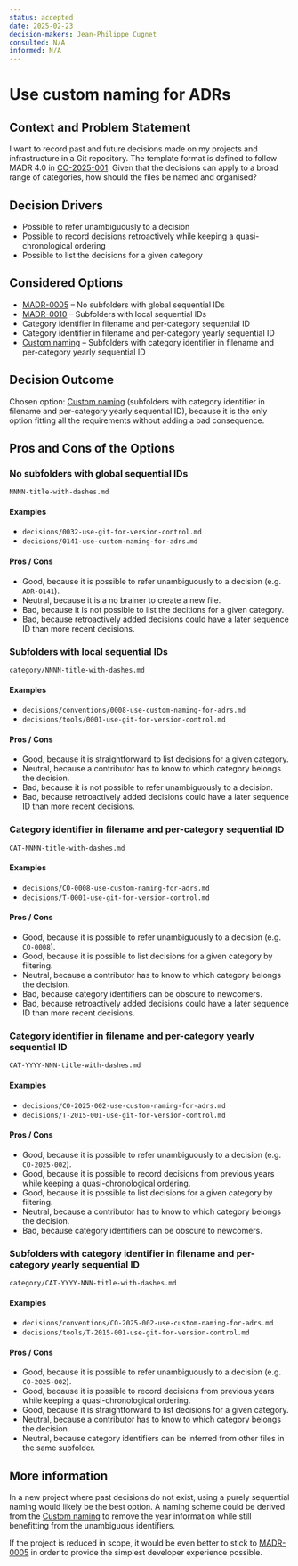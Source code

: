 ```yaml
---
status: accepted
date: 2025-02-23
decision-makers: Jean-Philippe Cugnet
consulted: N/A
informed: N/A
---
```


# Use custom naming for ADRs

## Context and Problem Statement

I want to record past and future decisions made on my projects and
infrastructure in a Git repository. The template format is defined to follow
MADR 4.0 in [CO-2025-001]. Given that the decisions can apply to a broad range
of categories, how should the files be named and organised?

## Decision Drivers

* Possible to refer unambiguously to a decision
* Possible to record decisions retroactively while keeping a quasi-chronological
    ordering
* Possible to list the decisions for a given category

## Considered Options

* [MADR-0005] – No subfolders with global sequential IDs
* [MADR-0010] – Subfolders with local sequential IDs
* Category identifier in filename and per-category sequential ID
* Category identifier in filename and per-category yearly sequential ID
* [Custom naming] – Subfolders with category identifier in filename and
    per-category yearly sequential ID

## Decision Outcome

Chosen option: [Custom naming] (subfolders with category identifier in filename
and per-category yearly sequential ID), because it is the only option fitting
all the requirements without adding a bad consequence.

## Pros and Cons of the Options

### No subfolders with global sequential IDs

    NNNN-title-with-dashes.md

#### Examples

* `decisions/0032-use-git-for-version-control.md`
* `decisions/0141-use-custom-naming-for-adrs.md`

#### Pros / Cons

* Good, because it is possible to refer unambiguously to a decision (e.g.
    `ADR-0141`).
* Neutral, because it is a no brainer to create a new file.
* Bad, because it is not possible to list the decitions for a given category.
* Bad, because retroactively added decisions could have a later sequence ID than
    more recent decisions.

### Subfolders with local sequential IDs

    category/NNNN-title-with-dashes.md

#### Examples

* `decisions/conventions/0008-use-custom-naming-for-adrs.md`
* `decisions/tools/0001-use-git-for-version-control.md`

#### Pros / Cons

* Good, because it is straightforward to list decisions for a given category.
* Neutral, because a contributor has to know to which category belongs the
    decision.
* Bad, because it is not possible to refer unambiguously to a decision.
* Bad, because retroactively added decisions could have a later sequence ID than
    more recent decisions.

### Category identifier in filename and per-category sequential ID

    CAT-NNNN-title-with-dashes.md

#### Examples

* `decisions/CO-0008-use-custom-naming-for-adrs.md`
* `decisions/T-0001-use-git-for-version-control.md`

#### Pros / Cons

* Good, because it is possible to refer unambiguously to a decision (e.g.
    `CO-0008`).
* Good, because it is possible to list decisions for a given category by
    filtering.
* Neutral, because a contributor has to know to which category belongs the
    decision.
* Bad, because category identifiers can be obscure to newcomers.
* Bad, because retroactively added decisions could have a later sequence ID than
    more recent decisions.

### Category identifier in filename and per-category yearly sequential ID

    CAT-YYYY-NNN-title-with-dashes.md

#### Examples

* `decisions/CO-2025-002-use-custom-naming-for-adrs.md`
* `decisions/T-2015-001-use-git-for-version-control.md`

#### Pros / Cons

* Good, because it is possible to refer unambiguously to a decision (e.g.
    `CO-2025-002`).
* Good, because it is possible to record decisions from previous years while
    keeping a quasi-chronological ordering.
* Good, because it is possible to list decisions for a given category by
    filtering.
* Neutral, because a contributor has to know to which category belongs the
    decision.
* Bad, because category identifiers can be obscure to newcomers.

### Subfolders with category identifier in filename and per-category yearly sequential ID

    category/CAT-YYYY-NNN-title-with-dashes.md

#### Examples

* `decisions/conventions/CO-2025-002-use-custom-naming-for-adrs.md`
* `decisions/tools/T-2015-001-use-git-for-version-control.md`

#### Pros / Cons

* Good, because it is possible to refer unambiguously to a decision (e.g.
    `CO-2025-002`).
* Good, because it is possible to record decisions from previous years while
    keeping a quasi-chronological ordering.
* Good, because it is straightforward to list decisions for a given category.
* Neutral, because a contributor has to know to which category belongs the
    decision.
* Neutral, because category identifiers can be inferred from other files in the
    same subfolder.

## More information

In a new project where past decisions do not exist, using a purely sequential
naming would likely be the best option. A naming scheme could be derived from
the [Custom naming] to remove the year information while still benefitting from
the unambiguous identifiers.

If the project is reduced in scope, it would be even better to stick to
[MADR-0005] in order to provide the simplest developer experience possible.

[Custom naming]: ../../conventions/adr-naming.md
[CO-2025-001]: ./CO-2025-001-use-madr-4.0-for-recording-decisions.md
[DOC-2016-001]: ../placeholder.md
[MADR-0005]: https://adr.github.io/madr/decisions/0005-use-dashes-in-filenames.html
[MADR-0010]: https://adr.github.io/madr/decisions/0010-support-categories.html
